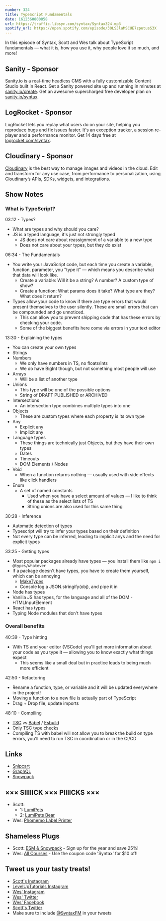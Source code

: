 ```yaml
---
number: 324
title: TypeScript Fundamentals
date: 1612360800858
url: https://traffic.libsyn.com/syntax/Syntax324.mp3
spotify_url: https://open.spotify.com/episode/30LSJlaMSCUE7zputusS3X
---
```


In this episode of Syntax, Scott and Wes talk about TypeScript fundamentals — what it is, how you use it, why people love it so much, and more!

## Sanity - Sponsor
Sanity.io is a real-time headless CMS with a fully customizable Content Studio built in React. Get a Sanity powered site up and running in minutes at [sanity.io/create](https://www.sanity.io/create). Get an awesome supercharged free developer plan on [sanity.io/syntax](https://www.sanity.io/syntax).

## LogRocket - Sponsor
LogRocket lets you replay what users do on your site, helping you reproduce bugs and fix issues faster. It's an exception tracker, a session re-player and a performance monitor. Get 14 days free at [logrocket.com/syntax](https://logrocket.com/syntax).

## Cloudinary - Sponsor
[Cloudinary](https://cloudinary.com/?utm_source=Syntax.fm&utm_medium=Podcast&utm_content=Cloudinary_Syntax_podcast) is the best way to manage images and videos in the cloud. Edit and transform for any use case, from performance to personalization, using Cloudinary’s APIs, SDKs, widgets, and integrations.

## Show Notes

### What is TypeScript?
03:12 - Types?
* What are types and why should you care?
* JS is a typed language, it's just not strongly typed
  * JS does not care about reassignment of a variable to a new type
  * Does not care about your types, but they do exist

06:34 - The Fundamentals
* You write your JavaScript code, but each time you create a variable, function, parameter, you "type it" — which means you describe what that data will look like.
  * Create a variable: Will it be a string? A number? A custom type of show?
  * Create a function: What params does it take? What type are they? What does it return?
* Types allow your code to know if there are type errors that would present themselves to the user silently. These are small errors that can be compounded and go unnoticed.
  * This can allow you to prevent shipping code that has these errors by checking your code.
  * Some of the biggest benefits here come via errors in your text editor

13:30 - Explaining the types
* You can create your own types
* Strings
* Numbers
  * We only have numbers in TS, no floats/ints
  * We do have BigInt though, but not something most people will use
* Arrays
  * Will be a list of another type
* Unions
  * This type will be one of the possible options
  * String of DRAFT PUBLISHED or ARCHIVED
* Intersections
  * An intersection type combines multiple types into one
* Objects
  * These are custom types where each property is its own type
* Any
  * Explicit any
  * Implicit any
* Language types
  * These things are technically just Objects, but they have their own types
  * Dates
  * Timeouts
  * DOM Elements / Nodes
* Void
  * When a function returns nothing — usually used with side effects like click handlers
* Enum
  * A set of named constants
    * Used when you have a select amount of values — I like to think of these as the select lists of TS
    * String unions are also used for this same thing

30:28 - Inference
* Automatic detection of types
* Typescript will try to infer your types based on their definition
* Not every type can be inferred, leading to implicit anys and the need for explicit types

33:25 - Getting types
* Most popular packages already have types — you install them like `npm i @types/whatever`
* If a package doesn't have types, you have to create them yourself, which can be annoying
  * [MakeTypes](https://jvilk.com/MakeTypes/)
  * Console log a JSON.stringify(obj), and pipe it in
* Node has types
* Vanilla JS has types, for the language and all of the DOM - HTMLInputElement
* React has types
* Typing Node modules that don't have types

### Overall benefits
40:39 - Type hinting
* With TS and your editor (VSCode) you'll get more information about your code as you type it — allowing you to know exactly what things expect
  * This seems like a small deal but in practice leads to being much more efficient

42:50 - Refactoring
* Rename a function, type, or variable and it will be updated everywhere in the project!
* Moving a function to a new file is actually part of TypeScript
* Drag + Drop file, update imports

48:10 - Compiling
* [TSC](https://www.typescriptlang.org/docs/handbook/tsconfig-json.html) vs [Babel](https://babeljs.io/) / [Esbuild](https://esbuild.github.io/)
* Only TSC type checks
* Compiling TS with babel will not allow you to break the build on type errors, you'll need to run TSC in coordination or in the CI/CD

## Links
* [Snipcart](https://snipcart.com/)
* [GraphQL](https://graphql.org/)
* [Snowpack](https://www.snowpack.dev/)

## ××× SIIIIICK ××× PIIIICKS ×××
* Scott:
  * 1: [LumiPets](https://amzn.to/3sfw4Cp)
  * 2: [LumiPets Bear](https://amzn.to/2Lqkofk)
* Wes: [Phomemo Label Printer](https://amzn.to/2LGXT5T)

## Shameless Plugs
* Scott: [ESM & Snowpack](https://www.leveluptutorials.com/pro) - Sign up for the year and save 25%!
* Wes: [All Courses](https://wesbos.com/courses/) - Use the coupon code 'Syntax' for $10 off!

## Tweet us your tasty treats!
* [Scott's Instagram](https://www.instagram.com/stolinski/)
* [LevelUpTutorials Instagram](https://www.instagram.com/LevelUpTutorials/)
* [Wes' Instagram](https://www.instagram.com/wesbos/)
* [Wes' Twitter](https://twitter.com/wesbos)
* [Wes' Facebook](https://www.facebook.com/wesbos.developer)
* [Scott's Twitter](https://twitter.com/stolinski)
* Make sure to include [@SyntaxFM](https://twitter.com/SyntaxFM) in your tweets
